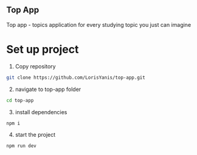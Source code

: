 ## Top App

Top app - topics application for every studying topic you just can imagine

# Set up project

1. Copy repository

```bash
git clone https://github.com/LorisYanis/top-app.git
```

2. navigate to top-app folder

```bash
cd top-app
```

3. install dependencies

```bash
npm i
```

4. start the project

```bash
npm run dev
```
